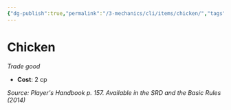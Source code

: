 ```yaml
---
{"dg-publish":true,"permalink":"/3-mechanics/cli/items/chicken/","tags":["ttrpg-cli/compendium/src/5e/phb","ttrpg-cli/item/gear/trade-good","ttrpg-cli/item/rarity/none"],"noteIcon":""}
---
```


# Chicken
*Trade good*  


- **Cost**: 2 cp

*Source: Player's Handbook p. 157. Available in the <span title='Systems Reference Document (5.1)'>SRD</span> and the Basic Rules (2014)*